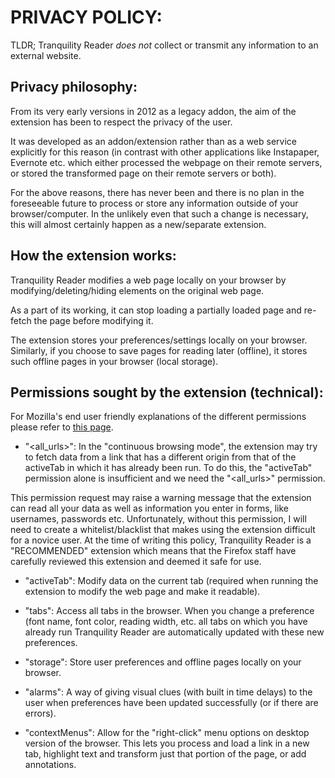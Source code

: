 # PRIVACY POLICY:

TLDR; Tranquility Reader *does not* collect or transmit any information to an external website.  

## Privacy philosophy:

From its very early versions in 2012 as a legacy addon, the aim of the extension has been to respect the privacy of the user.  

It was developed as an addon/extension rather than as a web service explicitly for this reason (in contrast with other applications like Instapaper, Evernote etc. which either processed the webpage on their remote servers, or stored the transformed page on their remote servers or both).

For the above reasons, there has never been and there is no plan in the foreseeable future to process or store any information outside of your browser/computer.  In the unlikely even that such a change is necessary, this will almost certainly happen as a new/separate extension.

## How the extension works:

Tranquility Reader modifies a web page locally on your browser by modifying/deleting/hiding elements on the original web page.

As a part of its working, it can stop loading a partially loaded page and re-fetch the page before modifying it.

The extension stores your preferences/settings locally on your browser.  Similarly, if you choose to save pages for reading later (offline), it stores such offline pages in your browser (local storage).

## Permissions sought by the extension (technical):

For Mozilla's end user friendly explanations of the different permissions please refer to [this page](https://support.mozilla.org/en-US/kb/permission-request-messages-firefox-extensions?as=u&utm_source=inproduct).

* "<all_urls>":  In the "continuous browsing mode", the extension may try to fetch data from a link that has a different origin from that of the activeTab in which it has already been run. To do this, the "activeTab" permission alone is insufficient and we need the "<all_urls>" permission.

This permission request  may raise a warning message that the extension can read all your data as well as information you enter in forms, like usernames, passwords etc.  Unfortunately, without this permission, I will need to create a whitelist/blacklist that makes using the extension difficult for a novice user.  At the time of writing this policy, Tranquility Reader is a "RECOMMENDED" extension which means that the Firefox staff have carefully reviewed this extension and deemed it safe for use.

* "activeTab": Modify data on the current tab (required when running the extension to modify the web page and make it readable).

* "tabs":  Access all tabs in the browser.  When you change a preference (font name, font color, reading width, etc. all tabs on which you have already run Tranquility Reader are automatically updated with these new preferences.

* "storage": Store user preferences and offline pages locally on your browser.

* "alarms": A way of giving visual clues (with built in time delays) to the user when preferences have been updated successfully (or if there are errors).

* "contextMenus": Allow for the "right-click" menu options on desktop version of the browser.  This lets you process and load a link in a new tab, highlight text and transform just that portion of the page, or add annotations.

